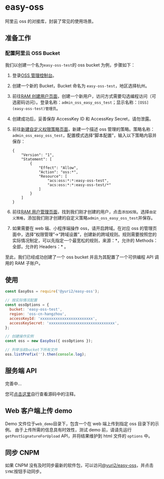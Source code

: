 # easy-oss

阿里云 oss 的对接库，封装了常见的使用场景。

## 准备工作

### 配置阿里云 OSS Bucket

我们以创建一个名为`easy-oss-test`的 oss bucket 为例，步骤如下：

1. 登录[OSS 管理控制台](https://oss.console.aliyun.com/bucket)。
2. 创建一个新的 Bucket，Bucket 命名为 `easy-oss-test`，地区选择杭州。
3. 前往[RAM 创建用户页面](https://ram.console.aliyun.com/users/new)，创建一个新用户，访问方式需要勾选编程访问（可选密码访问）。登录名称：`admin_oss_easy_oss_test`；显示名称：`[OSS](easy-oss-test)管理员`。
4. 创建成功后，妥善保存 AccessKey ID 和 AccessKey Secret，请勿泄露。
5. 前往[新建自定义权限策略页面](https://ram.console.aliyun.com/policies/new)，新建一个描述 oss 管理的策略。策略名称：`admin_oss_easy_oss_test`，配置模式选择“脚本配置”，输入以下策略内容并保存：
   ```
   {
       "Version": "1",
       "Statement": [
           {
               "Effect": "Allow",
               "Action": "oss:*",
               "Resource": [
                   "acs:oss:*:*:easy-oss-test",
                   "acs:oss:*:*:easy-oss-test/*"
               ]
           }
       ]
   }
   ```
6. 前往[RAM 用户管理页面](https://ram.console.aliyun.com/users)，找到我们刚才创建的用户，点击`添加权限`。选择`自定义策略`，添加我们刚才创建的自定义策略`admin_oss_easy_oss_test`并保存。

7. 如果需要在 web 端、小程序端操作 oss，请开启跨域。在对应 oss 的管理页面中，选择“权限管理”->“跨域设置”，创建新的跨域规则。规则需要按照您的实际情况制定，可以先指定一个最宽松的规则，来源：\*，允许的 Methods：全部，允许的 Headers：\* 。

至此，我们已经成功创建了一个 oss bucket 并且为其配置了一个可供编程 API 调用的 RAM 子账户。

## 使用

```javascript
const EasyOss = require('@yuri2/easy-oss');

// 按实际情况配置
const ossOptions = {
  bucket: 'easy-oss-test',
  region: 'oss-cn-hangzhou',
  accessKeyId: 'xxxxxxxxxxxxxxxxxxxxxxxx',
  accessKeySecret: 'xxxxxxxxxxxxxxxxxxxxxxxxxxxxxx',
};

// 创建操作实例
const oss = new EasyOss({ ossOptions });

// 列举当前bucket下所有文件
oss.listPrefix('').then(console.log);
```

## 服务端 API

完善中...

您可[点击这里](./src/index.js)自行查看源码中的注释。

## Web 客户端上传 demo

Demo 文件位于`web_demo`目录下，包含一个在 web 端上传到指定 oss 目录下的示例。
由于上传所需的信息具有时效性，测试 demo 前，请请先运行 `getPostSignatureForUpload` API，并将结果维护到 html 文件的 `options` 中。

## 同步 CNPM

如果 CNPM 没有及时同步最新的软件包，可以访问[@yuri2/easy-oss](https://developer.aliyun.com/mirror/npm/package/@yuri2/easy-oss)，并点击`SYNC`按钮手动同步。
